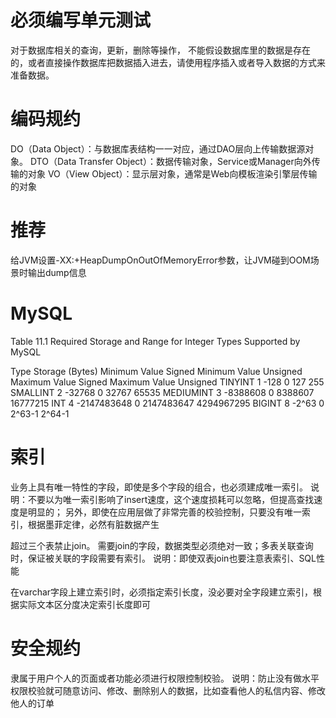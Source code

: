 # 必须编写单元测试
对于数据库相关的查询，更新，删除等操作，
不能假设数据库里的数据是存在的，或者直接操作数据库把数据插入进去，请使用程序插入或者导入数据的方式来准备数据。

# 编码规约
DO（Data Object）：与数据库表结构一一对应，通过DAO层向上传输数据源对象。
DTO（Data Transfer Object）：数据传输对象，Service或Manager向外传输的对象
VO（View Object）：显示层对象，通常是Web向模板渲染引擎层传输的对象
# 推荐
给JVM设置-XX:+HeapDumpOnOutOfMemoryError参数，让JVM碰到OOM场景时输出dump信息
# MySQL
Table 11.1 Required Storage and Range for Integer Types Supported by MySQL

Type	 Storage (Bytes)	Minimum Value Signed	Minimum Value Unsigned	Maximum Value Signed	Maximum Value Unsigned
TINYINT	     1	                -128	                  0	                        127	                    255
SMALLINT	 2	                -32768                    0	                    32767	                65535
MEDIUMINT	 3	                -8388608	               0	                    8388607	                16777215
INT	         4	                -2147483648	               0	                    2147483647	            4294967295
BIGINT	     8	                -2^63	                   0	                    2^63-1	                 2^64-1
# 索引
业务上具有唯一特性的字段，即使是多个字段的组合，也必须建成唯一索引。 
说明：不要以为唯一索引影响了insert速度，这个速度损耗可以忽略，但提高查找速度是明显的；
另外，即使在应用层做了非常完善的校验控制，只要没有唯一索引，根据墨菲定律，必然有脏数据产生

超过三个表禁止join。
需要join的字段，数据类型必须绝对一致；多表关联查询时，保证被关联的字段需要有索引。 说明：即使双表join也要注意表索引、SQL性能

在varchar字段上建立索引时，必须指定索引长度，没必要对全字段建立索引，根据实际文本区分度决定索引长度即可
# 安全规约
隶属于用户个人的页面或者功能必须进行权限控制校验。 
说明：防止没有做水平权限校验就可随意访问、修改、删除别人的数据，比如查看他人的私信内容、修改他人的订单